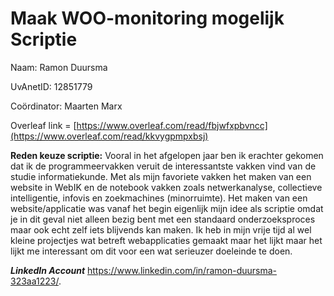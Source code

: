 # Maak WOO-monitoring mogelijk Scriptie

Naam: Ramon Duursma

UvAnetID: 12851779

Coördinator: Maarten Marx

Overleaf link = [https://www.overleaf.com/read/fbjwfxpbvncc](https://www.overleaf.com/read/kkvygpmpxbsj)

****Reden keuze scriptie:**** Vooral in het afgelopen jaar ben ik erachter gekomen dat ik de programmeervakken veruit de interessantste vakken vind van de studie informatiekunde. Met als mijn favoriete vakken het maken van een website in WebIK en de notebook vakken zoals netwerkanalyse, collectieve intelligentie, infovis en zoekmachines (minorruimte). Het maken van een website/applicatie was vanaf het begin eigenlijk mijn idee als scriptie omdat je in dit geval niet alleen bezig bent met een standaard onderzoeksproces maar ook echt zelf iets blijvends kan maken. Ik heb in mijn vrije tijd al wel kleine projectjes wat betreft webapplicaties gemaakt maar het lijkt maar het lijkt me interessant om dit voor een wat serieuzer doeleinde te doen. 

***LinkedIn Account*** https://www.linkedin.com/in/ramon-duursma-323aa1223/.
